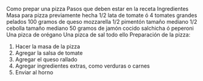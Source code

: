 Como prepar una pizza
Pasos que deben estar en la receta
Ingredientes
Masa para pizza previamente hecha
1/2 lata de tomate ó 4 tomates grandes pelados
100 gramos de queso mozzarella
1/2 pimentón tamaño mediano
1/2 cebolla tamaño mediano
50 gramos de jamón cocido salchicha ó peperoni
Una pizca de orégano
Una pizca de sal
todo ello
Preparación de la pizza:
<ol> 
<li>Hacer la masa de la pizza</li>
<li>Agregar la salsa de tomate</li>
<li>Agregar el queso rallado</li>
<li>Agregar ingredientes extras, como verduras o carnes</li>
<li>Enviar al horno</li>
</ol>
